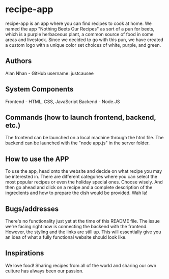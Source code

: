 # recipe-app

recipe-app is an app where you can find recipes to cook at home. We named the app "Nothing Beets Our Recipes" as sort of a pun for beets, which is a purple herbaceous plant, a common source of food in some areas and livestock. Since we decided to go with this pun, we have created a custom logo with a unique color set choices of white, purple, and green.

## Authors

Alan Nhan - GitHub username: justcausee

## System Components

Frontend - HTML, CSS, JavaScript
Backend - Node.JS

## Commands (how to launch frontend, backend, etc.)

The frontend can be launched on a local machine through the html file.
The backend can be launched with the "node app.js" in the server folder.

## How to use the APP

To use the app, head onto the website and decide on what recipe you may be interested in. There are different categories where you can select the most popular recipes or even the holiday special ones. Choose wisely. And then go ahead and click on a recipe and a complete description of the ingredients and how to prepare the dish would be provided. Wah la!

## Bugs/addresses

There's no functionality just yet at the time of this README file. The issue we're facing right now is connecting the backend with the frontend. However, the styling and the links are still up. This will essentially give you an idea of what a fully functional website should look like.

## Inspirations

We love food! Sharing recipes from all of the world and sharing our own culture has always been our passion.
